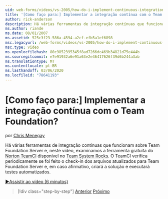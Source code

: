 ```yaml
---
uid: web-forms/videos/vs-2005/how-do-i-implement-continuous-integration-with-team-foundation
title: '[Como faço para:] Implementar a integração contínua com o Team Foundation? | Microsoft Docs'
author: rick-anderson
description: Há várias ferramentas de integração contínuas que funcionam em cima do Team Foundation Server e, neste vídeo, examinamos a ferramenta gratuita do Norton TeamCI...
ms.author: riande
ms.date: 08/01/2007
ms.assetid: 525c3f23-586a-4594-a2cf-efb5a1ef6898
msc.legacyurl: /web-forms/videos/vs-2005/how-do-i-implement-continuous-integration-with-team-foundation
msc.type: video
ms.openlocfilehash: 80c9852395345f8ad7266dc469b34821d75e444b
ms.sourcegitcommit: e7e91932a6e91a63e2e46417626f39d6b244a3ab
ms.translationtype: MT
ms.contentlocale: pt-BR
ms.lasthandoff: 03/06/2020
ms.locfileid: "78641193"
---
```

# <a name="how-do-i-implement-continuous-integration-with-team-foundation"></a>[Como faço para:] Implementar a integração contínua com o Team Foundation?

por [Chris Menegay](https://twitter.com/CMenegay)

Há várias ferramentas de integração contínuas que funcionam sobre Team Foundation Server e, neste vídeo, examinamos a ferramenta gratuita do [Norton TeamCI](http://teamsystemrocks.com/files/12/tools/entry1018.aspx) disponível no [Team System Rocks](http://teamsystemrocks.com/). O TeamCI verifica periodicamente se foi feito o check-in dos arquivos atualizados para Team Foundation Server e, em caso afirmativo, criará a solução e executará testes automatizados.

[&#9654;Assistir ao vídeo (6 minutos)](https://channel9.msdn.com/Blogs/ASP-NET-Site-Videos/how-do-i-implement-continuous-integration-with-team-foundation)

> [!div class="step-by-step"]
> [Anterior](how-do-i-discover-application-changes-prior-to-deployment.md)
> [Próximo](how-do-i-automate-testing-using-team-build.md)

